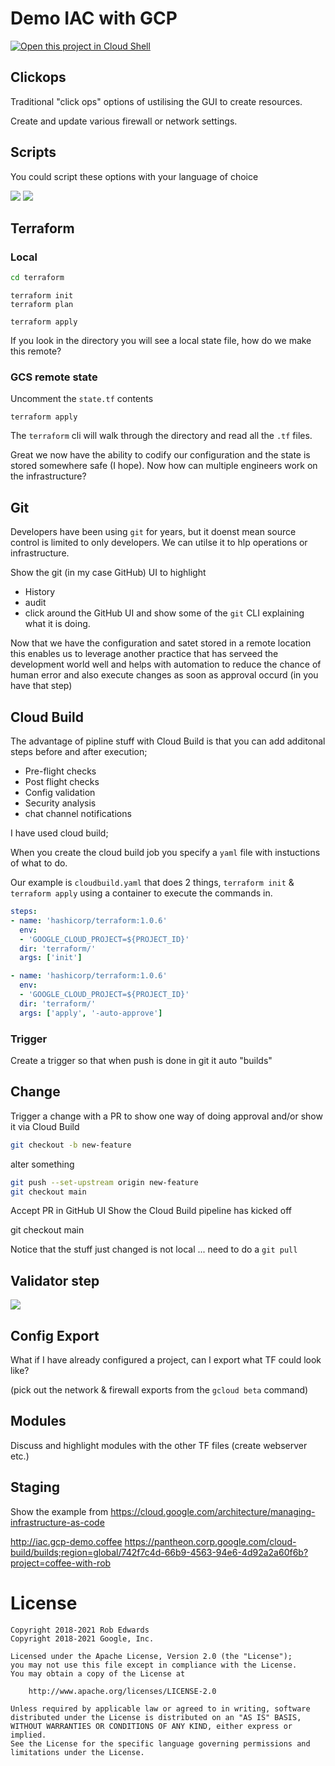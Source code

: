 # Demo IAC with GCP


[![Open this project in Cloud
Shell](http://gstatic.com/cloudssh/images/open-btn.png)](https://console.cloud.google.com/cloudshell/open?git_repo=https://github.com/SapientCoffee/iac-gcp.git)

## Clickops
Traditional "click ops" options of ustilising the GUI to create resources.

Create and update various firewall or network settings.

## Scripts
You could script these options with your language of choice 

![](images/console-clickops.png)
![](images/gcloud-cli-console.png)

## Terraform

### Local
```bash
cd terraform
```
```hcl
terraform init
terraform plan
```

```hcl
terraform apply
```

If you look in the directory you will see a local state file, how do we make this remote?

### GCS remote state
Uncomment the `state.tf` contents

```hcl
terraform apply
```

The `terraform` cli will walk through the directory and read all the `.tf` files.

Great we now have the ability to codify our configuration and the state is stored somewhere safe (I hope). Now how can multiple engineers work on the infrastructure?

## Git
Developers have been using `git` for years, but it doenst mean source control is limited to only developers. We can utilse it to hlp operations or infrastructure.

Show the git (in my case GitHub) UI to highlight
* History
* audit 
* click around the GitHub UI and show some of the `git` CLI explaining what it is doing.

Now that we have the configuration and satet stored in a remote location this enables us to leverage another practice that has serveed the development world well and helps with automation to reduce the chance of human error and also execute changes as soon as approval occurd (in you have that step)

## Cloud Build

The advantage of pipline stuff with Cloud Build is that you can add additonal steps before and after execution;
* Pre-flight checks
* Post flight checks
* Config validation
* Security analysis
* chat channel notifications

I have used cloud build;

<screenshot of cloud build UI>

When you create the cloud build job you specify a `yaml` file with instuctions of what to do.

Our example is `cloudbuild.yaml` that does 2 things, `terraform init` & `terraform apply` using a container to execute the commands in.

```yaml
steps:
- name: 'hashicorp/terraform:1.0.6'
  env:
  - 'GOOGLE_CLOUD_PROJECT=${PROJECT_ID}'
  dir: 'terraform/'
  args: ['init']

- name: 'hashicorp/terraform:1.0.6'
  env:
  - 'GOOGLE_CLOUD_PROJECT=${PROJECT_ID}'
  dir: 'terraform/'
  args: ['apply', '-auto-approve']
```

### Trigger
Create a trigger so that when push is done in git it auto "builds"

## Change

Trigger a change with a PR to show one way of doing approval and/or show it via Cloud Build

```bash
git checkout -b new-feature
```

alter something

```bash
git push --set-upstream origin new-feature
git checkout main
```

Accept PR in GitHub UI
Show the Cloud Build pipeline has kicked off

git checkout main

Notice that the stuff just changed is not local ... need to do a `git pull`


## Validator step

![](images/forseti-pipeline.png)

## Config Export
What if I have already configured a project, can I export what TF could look like?

(pick out the network & firewall exports from the `gcloud beta` command)

## Modules
Discuss and highlight modules with the other TF files (create webserver etc.)

## Staging
Show the example from https://cloud.google.com/architecture/managing-infrastructure-as-code

http://iac.gcp-demo.coffee
https://pantheon.corp.google.com/cloud-build/builds;region=global/742f7c4d-66b9-4563-94e6-4d92a2a60f6b?project=coffee-with-rob

# License

```text
Copyright 2018-2021 Rob Edwards
Copyright 2018-2021 Google, Inc.

Licensed under the Apache License, Version 2.0 (the "License");
you may not use this file except in compliance with the License.
You may obtain a copy of the License at

    http://www.apache.org/licenses/LICENSE-2.0

Unless required by applicable law or agreed to in writing, software
distributed under the License is distributed on an "AS IS" BASIS,
WITHOUT WARRANTIES OR CONDITIONS OF ANY KIND, either express or implied.
See the License for the specific language governing permissions and
limitations under the License.
```

[hashicorp-installer]: https://github.com/sethvargo/hashicorp-installer
[terraform]: https://www.terraform.io/
[gcp]: https://cloud.google.com/
[gcpgke]: https://cloud.google.com/kubernetes-engine/
[gcpsr]: https://cloud.google.com/source-repositories
[gcpstorage]: https://cloud.google.com/storage
[gcpb]: https://cloud.google.com/cloud-build
[gcpcs]: https://cloud.google.com/shell
[gcloud]: https://cloud.google.com/sdk
[chrome-incognito]: https://support.google.com/chrome/answer/95464?co=GENIE.Platform%3DDesktop&hl=en
